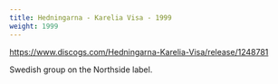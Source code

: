 ```yaml
---
title: Hedningarna - Karelia Visa - 1999
weight: 1999
---
```

https://www.discogs.com/Hedningarna-Karelia-Visa/release/1248781

Swedish group on the Northside label.
